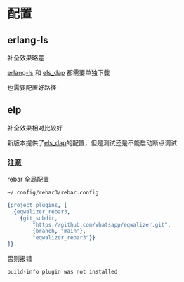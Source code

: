 # 配置

## erlang-ls

补全效果略差

[erlang-ls](https://github.com/erlang-ls/erlang_ls) 和 [els_dap](https://github.com/erlang-ls/els_dap) 都需要单独下载

也需要配置好路径

## elp

补全效果相对比较好

新版本提供了[els_dap](https://github.com/erlang-ls/els_dap)的配置，但是测试还是不能启动断点调试

### 注意

rebar 全局配置

```sh
~/.config/rebar3/rebar.config
```

```erlang
{project_plugins, [
  {eqwalizer_rebar3,
    {git_subdir,
        "https://github.com/whatsapp/eqwalizer.git",
        {branch, "main"},
        "eqwalizer_rebar3"}}
]}.
```

否则报错

```sh
build-info plugin was not installed
```
